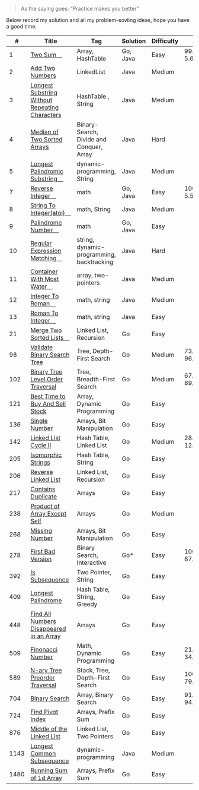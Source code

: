 > As the saying goes: “Practice makes you better"

Below record my solution and all my problem-sovling ideas, hope you have a good time.

| #    | Title                                                                                                                                                                                                                        | Tag                                       | Solution | Difficulty | PR              |
| ---- | ---------------------------------------------------------------------------------------------------------------------------------------------------------------------------------------------------------------------------- | ----------------------------------------- | -------- | ---------- | --------------- |
| 1    | [Two Sum　](1/two_sum.md)                                                                                                                                                                                                    | Array, HashTable                          | Go, Java | Easy       | 99.91%, 5.65%   |
| 2    | [Add Two Numbers ](https://github.com/ReGYChang/LeetCode/blob/master/%5B2%5DAdd%20Two%20Numbers/AddTwoNumbers.md)                                                                                                            | LinkedList                                | Java     | Medium     |
| 3    | [Longest Substring Without Repeating Characters ](https://github.com/ReGYChang/LeetCode/blob/master/%5B3%5DLongest%C2%A0Substring%C2%A0Without%C2%A0Repeating%C2%A0Characters/LongestSubstringWithoutRepeatingCharacters.md) | HashTable , String                        | Java     | Medium     |
| 4    | [Median of Two Sorted Arrays ](https://github.com/ReGYChang/LeetCode/blob/master/%5B4%5DMedian%20of%20Two%20Sorted%20Array/MedianofTwoSortedArray.md)                                                                        | Binary-Search, Divide and Conquer, Array  | Java     | Hard       |
| 5    | [Longest Palindromic Substring　](https://github.com/ReGYChang/LeetCode/blob/master/%5B5%5DLongest%20Palindromic%20SubString/LongestPalindromicSubString.md)                                                                 | dynamic-programming, String               | Java     | Medium     |
| 7    | [Reverse Integer　](7/reverse_interger.go)                                                                                                                                                                                   | math                                      | Go, Java | Easy       | 100%, 5.55%     |
| 8    | [String To Integer(atoi)　](https://github.com/ReGYChang/LeetCode/blob/master/%5B8%5DString%20To%20Integer%20(atoi)/StringToInteger-atoi.md)                                                                                 | math, String                              | Java     | Medium     |
| 9    | [Palindrome Number　](9/palindrome_number.md)                                                                                                                                                                                | math                                      | Go, Java | Easy       |
| 10   | [Regular Expression Matching　](./[10]Regular%20Expression%20Matching/RegularExpressionMatching.md)                                                                                                                          | string, dynamic-programming, backtracking | Java     | Hard       |
| 11   | [Container With Most Water　](./[11]Container%20With%20Most%20Water/CotainerWithMostWater.md)                                                                                                                                | array, two-pointers                       | Java     | Medium     |
| 12   | [Integer To Roman　](./[12]Integer%20To%20Roman/integerToRoman.md)                                                                                                                                                           | math, string                              | Java     | Medium     |
| 13   | [Roman To Integer　](./[13]Roman%20To%20Integer/RomanToInteger.md)                                                                                                                                                           | math, string                              | Java     | Easy       |
| 21   | [Merge Two Sorted Lists　](./21/merge_two_sorted_lists.go)                                                                                                                                                                   | Linked List, Recursion                    | Go       | Easy       |
| 98   | [Validate Binary Search Tree](./98/README.md)                                                                                                                                                                                | Tree, Depth-First Search                  | Go       | Medium     | 73.4%, 96.39%   |
| 102  | [Binary Tree Level Order Traversal](./102/README.md)                                                                                                                                                                         | Tree, Breadth-First Search                | Go       | Medium     | 67.53%, 89.92%  |
| 121  | [Best Time to Buy And Sell Stock](./121/best_time_to_buy_and_sell_stock.go)                                                                                                                                                  | Array, Dynamic Programming                | Go       | Easy       |
| 136  | [Single Number](136/single_number.go)                                                                                                                                                                                        | Arrays, Bit Manipulation                  | Go       | Easy       |
| 142  | [Linked List Cycle II](142/llinked_list_cycle_2.go)                                                                                                                                                                          | Hash Table, Linked List                   | Go       | Medium     | 28.12%, 12.07%  |
| 205  | [Isomorphic Strings](205/isomorphic_strings.go)                                                                                                                                                                              | Hash Table, String                        | Go       | Easy       |
| 206  | [Reverse Linked List](206/reverse_linked_list.go)                                                                                                                                                                            | Linked List, Recursion                    | Go       | Easy       |
| 217  | [Contains Duplicate](217/contains_duplicate.go)                                                                                                                                                                              | Arrays                                    | Go       | Easy       |
| 238  | [Product of Array Except Self](238/product_of_array_except_self.go)                                                                                                                                                          | Arrays                                    | Go       | Medium     |
| 268  | [Missing Number](268/missing_number.go)                                                                                                                                                                                      | Arrays, Bit Manipulation                  | Go       | Easy       |
| 278  | [First Bad Version](278/README.md)                                                                                                                                                                                           | Binary Search, Interactive                | Go*      | Easy       | 100.00%, 87.98% |
| 392  | [Is Subsequence](392/is_subsequence.go)                                                                                                                                                                                      | Two Pointer, String                       | Go       | Easy       |
| 409  | [Longest Palindrome](409/longest_palindrome.go)                                                                                                                                                                              | Hash Table, String, Greedy                | Go       | Easy       |
| 448  | [Find All Numbers Disappeared in an Array](448/find_all_numbers_disappeared.go)                                                                                                                                              | Arrays                                    | Go       | Easy       |
| 509  | [Finonacci Number](509/README.md)                                                                                                                                                                                            | Math, Dynamic Programming                 | Go       | Easy       | 21.35%, 34.38%  |
| 589  | [N-ary Tree Preorder Traversal](589/nary_tree_preorder_traversal.go)                                                                                                                                                         | Stack, Tree, Depth-First Search           | Go       | Easy       | 100%, 79.22%    |
| 704  | [Binary Search](704/README.md)                                                                                                                                                                                               | Array, Binary Search                      | Go       | Easy       | 91.93%, 94.44%  |
| 724  | [Find Pivot Index](724/find_pivot_index.go)                                                                                                                                                                                  | Arrays, Prefix Sum                        | Go       | Easy       |
| 876  | [Middle of the Linked List](876/middle_of_the_linked_list.go)                                                                                                                                                                | Linked List, Two Pointers                 | Go       | Easy       |
| 1143 | [Longest Common Subsequence](https://github.com/ReGYChang/LeetCode/blob/master/%5B1143%5DLongest%20Common%20Subsequence/LongestCommonSubsequence.md)                                                                         | dynamic-programming                       | Java     | Medium     |
| 1480 | [Running Sum of 1d Array](1480/running_sum_of_1d_array.go)                                                                                                                                                                   | Arrays, Prefix Sum                        | Go       | Easy       |